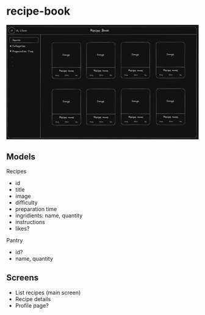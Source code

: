 # recipe-book

![Alt text](<Screenshot 2024-02-28 at 13.47.41.png>)


## Models

Recipes
- id
- title
- image
- difficulty
- preparation time
- ingridients: name, quantity
- instructions
- likes?

Pantry
- id?
- name, quantity

## Screens
- List recipes (main screen)
- Recipe details
- Profile page?